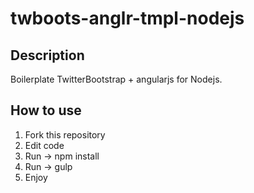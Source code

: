 # twboots-anglr-tmpl-nodejs
## Description
Boilerplate TwitterBootstrap + angularjs for Nodejs.

## How to use
1. Fork this repository
2. Edit code
3. Run -> npm install
4. Run -> gulp
5. Enjoy
